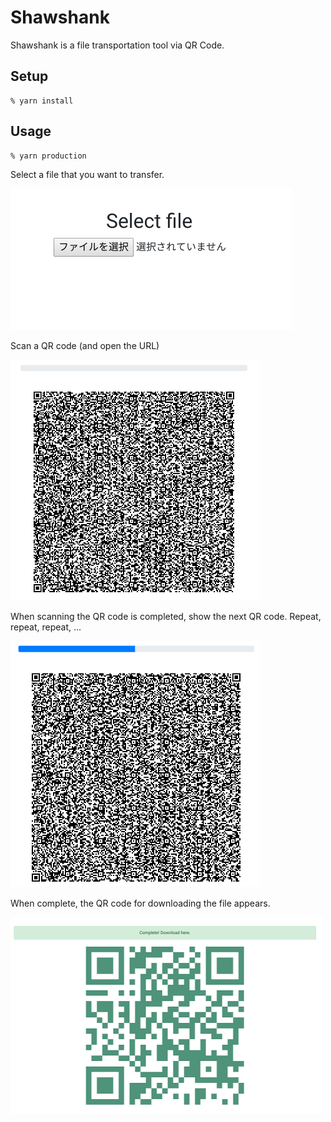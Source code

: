 Shawshank
======

Shawshank is a file transportation tool via QR Code.

## Setup

```
% yarn install
```

## Usage

```
% yarn production
```

Select a file that you want to transfer.

![](https://github.com/kawasima/shawshank/blob/master/public/img/screen1.png?raw=true)

Scan a QR code (and open the URL)

![](https://github.com/kawasima/shawshank/blob/master/public/img/screen2.png?raw=true)

When scanning the QR code is completed, show the next QR code.
Repeat, repeat, repeat, ...

![](https://github.com/kawasima/shawshank/blob/master/public/img/screen3.png?raw=true)

When complete, the QR code for downloading the file appears.

![](https://github.com/kawasima/shawshank/blob/master/public/img/screen4.png?raw=true)
